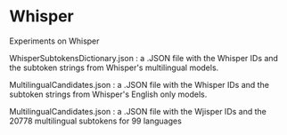 # Whisper

Experiments on Whisper


WhisperSubtokensDictionary.json : a .JSON file with the Whisper IDs and the subtoken strings from Whisper's multilingual models.

MultilingualCandidates.json : a .JSON file with the Whisper IDs and the subtoken strings from Whisper's English only models.

MultilingualCandidates.json :  a .JSON file with the Wjisper IDs and the 20778 multilingual subtokens for 99 languages



